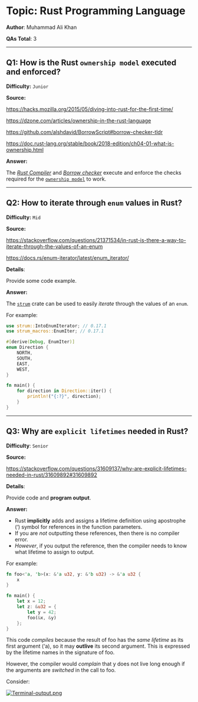 # Topic: Rust Programming Language

**Author**: Muhammad Ali Khan

**QAs Total**: 3

---

## Q1: How is the Rust `ownership model` executed and enforced?

**Difficulty:** `Junior`

**Source:**

https://hacks.mozilla.org/2015/05/diving-into-rust-for-the-first-time/

https://dzone.com/articles/ownership-in-the-rust-language

https://github.com/alshdavid/BorrowScript#borrow-checker-tldr

https://doc.rust-lang.org/stable/book/2018-edition/ch04-01-what-is-ownership.html

**Answer:**

The [_Rust Compiler_](https://www.rust-lang.org/) and [_Borrow checker_](https://github.com/alshdavid/BorrowScript#borrow-checker-tldr) execute and enforce the checks required for the [`ownership model`](https://hacks.mozilla.org/2015/05/diving-into-rust-for-the-first-time/) to work.  

---

## Q2: How to iterate through `enum` values in Rust?

**Difficulty:** `Mid`

**Source:**

https://stackoverflow.com/questions/21371534/in-rust-is-there-a-way-to-iterate-through-the-values-of-an-enum

https://docs.rs/enum-iterator/latest/enum_iterator/

**Details**:

Provide some code example.

**Answer:**

The [`strum`](https://crates.io/crates/strum) crate can be used to easily _iterate_ through the values of an `enum`.

For example:

```rust
use strum::IntoEnumIterator; // 0.17.1
use strum_macros::EnumIter; // 0.17.1

#[derive(Debug, EnumIter)]
enum Direction {
    NORTH,
    SOUTH,
    EAST,
    WEST,
}

fn main() {
    for direction in Direction::iter() {
        println!("{:?}", direction);
    }
}
```

---

## Q3: Why are `explicit lifetimes` needed in Rust?

**Difficulty**: `Senior`

**Source:**

https://stackoverflow.com/questions/31609137/why-are-explicit-lifetimes-needed-in-rust/31609892#31609892

**Details**:

Provide code and **program output**.

**Answer:**

* Rust **implicitly** adds and assigns a lifetime definition using apostrophe (‘) symbol for references in the function parameters.
* If you are _not_ outputting these references, then there is no compiler error.
* _However_, if you output the reference, then the compiler needs to know what lifetime to assign to output.

For example:

```rust
fn foo<'a, 'b>(x: &'a u32, y: &'b u32) -> &'a u32 {
    x
}

fn main() {
    let x = 12;
    let z: &u32 = {
        let y = 42;
        foo(&x, &y)
    };
}
```

This code _compiles_ because the result of foo has the _same lifetime_ as its first argument (‘a), so it may **outlive** its second argument. This is expressed by the lifetime names in the signature of foo.

However, the compiler would _complain_ that y does not live long enough if the arguments are _switched_ in the call to foo.

Consider:

[![Terminal-output.png](https://i.postimg.cc/T2Z4d9rr/Terminal-output.png)](https://postimg.cc/K4DNQtpz)

